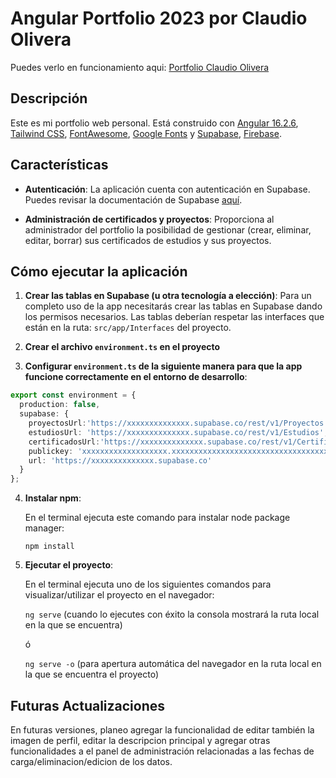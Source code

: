 # Angular Portfolio 2023 por Claudio Olivera

Puedes verlo en funcionamiento aqui: [Portfolio Claudio Olivera](https://portfolio-claudio-olivera.web.app/acerca)

## Descripción

Este es mi portfolio web personal. Está construido con [Angular 16.2.6](https://angular.io/), [Tailwind CSS](https://tailwindcss.com/), [FontAwesome](https://fontawesome.com/), [Google Fonts](https://fonts.google.com/) y [Supabase](https://supabase.com/), [Firebase](https://firebase.google.com).

## Características

- **Autenticación**: La aplicación cuenta con autenticación en Supabase. Puedes revisar la documentación de Supabase [aquí](https://supabase.com/).
  
- **Administración de certificados y proyectos**: Proporciona al administrador del portfolio la posibilidad de gestionar (crear, eliminar, editar, borrar) sus certificados de estudios y sus proyectos.


## Cómo ejecutar la aplicación

1. **Crear las tablas en Supabase (u otra tecnología a elección)**: 
    Para un completo uso de la app necesitarás crear las tablas en Supabase dando los permisos necesarios.
    Las tablas deberían respetar las interfaces que están en la ruta: `src/app/Interfaces` del proyecto.

2. **Crear el archivo `environment.ts` en el proyecto** 

3. **Configurar `environment.ts` de la siguiente manera para que la app funcione correctamente en el entorno de desarrollo**:

```typescript
export const environment = {
  production: false,
  supabase: {
    proyectosUrl:'https://xxxxxxxxxxxxxx.supabase.co/rest/v1/Proyectos',
    estudiosUrl: 'https://xxxxxxxxxxxxxx.supabase.co/rest/v1/Estudios',
    certificadosUrl:'https://xxxxxxxxxxxxxx.supabase.co/rest/v1/Certificaciones',
    publickey: 'xxxxxxxxxxxxxxxxxxx.xxxxxxxxxxxxxxxxxxxxxxxxxxxxxxxxxxxxxxxxxxxxx',
    url: 'https://xxxxxxxxxxxxxx.supabase.co'
  }
};
```

4. **Instalar npm**: 
    
    En el terminal ejecuta este comando para instalar node package manager: 

    `npm install`
    
5. **Ejecutar el proyecto**: 
    
    En el terminal ejecuta uno de los siguientes comandos para visualizar/utilizar el proyecto en  el navegador:

    `ng serve` (cuando lo ejecutes con éxito la consola mostrará la ruta local en la que se encuentra)
  
    ó

    `ng serve -o` (para apertura automática del navegador en la ruta local en la que se encuentra el proyecto) 

## Futuras Actualizaciones

  En futuras versiones, planeo agregar la funcionalidad de editar también la imagen de perfil, editar la descripcion principal y agregar otras funcionalidades a el panel de administración relacionadas a las fechas de carga/eliminacion/edicion de los datos.
    
